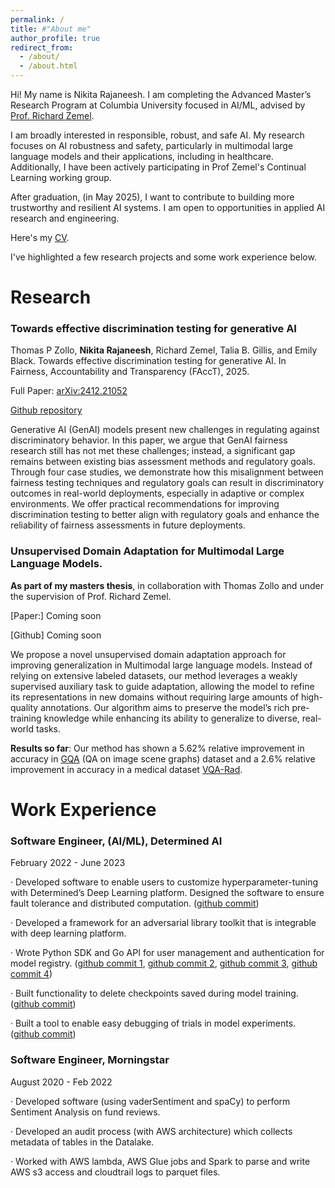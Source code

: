 ```yaml
---
permalink: /
title: #"About me"
author_profile: true
redirect_from: 
  - /about/
  - /about.html
---
```




Hi! My name is Nikita Rajaneesh. I am completing the Advanced Master’s Research Program at Columbia University focused in AI/ML, advised by [Prof. Richard Zemel](https://scholar.google.com/citations?user=iBeDoRAAAAAJ&hl=en). 

I am broadly interested in responsible, robust, and safe AI. My research focuses on AI robustness and safety, particularly in multimodal large language models and their applications, including in healthcare. Additionally, I have been actively participating in Prof Zemel's Continual Learning working group. 

After graduation, (in May 2025), I want to contribute to building more trustworthy and resilient AI systems. I am open to opportunities in applied AI research and engineering.

Here's my [CV](/files/Nikita_Rajaneesh_CV.pdf).

I've highlighted a few research projects and some work experience below. 

# Research 

### Towards effective discrimination testing for generative AI
Thomas P Zollo, **Nikita Rajaneesh**, Richard Zemel, Talia B. Gillis, and Emily Black. Towards effective
discrimination testing for generative AI. In Fairness, Accountability and Transparency (FAccT), 2025. 

Full Paper: [arXiv:2412.21052](https://arxiv.org/abs/2412.21052)

[Github repository](https://github.com/thomaspzollo/dhacking)

Generative AI (GenAI) models present new challenges in regulating against discriminatory behavior. In this paper, we argue that GenAI fairness research still has not met these challenges; instead, a significant gap remains between existing bias assessment methods and regulatory goals. Through four case studies, we demonstrate how this misalignment between fairness testing techniques and regulatory goals can result in discriminatory outcomes in real-world deployments, especially in adaptive or complex environments. We offer practical recommendations for improving discrimination testing to better align with regulatory goals and enhance the reliability of fairness assessments in future deployments.

### Unsupervised Domain Adaptation for Multimodal Large Language Models. 

**As part of my masters thesis**, in collaboration with Thomas Zollo and under the supervision of Prof. Richard Zemel. 

[Paper:] Coming soon

[Github] Coming soon

We propose a novel unsupervised domain adaptation approach for
improving generalization in Multimodal large language models. Instead of relying on extensive labeled datasets, our method leverages a weakly supervised auxiliary task to guide adaptation, allowing the model to refine its representations in new domains
without requiring large amounts of high-quality annotations. Our algorithm aims to preserve the model’s rich pre-training knowledge while enhancing its ability to generalize to diverse, real-world tasks. 

**Results so far**: Our method has shown a 5.62% relative improvement in accuracy in [GQA](https://cs.stanford.edu/people/dorarad/gqa/about.html) (QA on image scene graphs) dataset and a 2.6% relative improvement in accuracy in a medical dataset [VQA-Rad](https://paperswithcode.com/dataset/vqa-rad).


# Work Experience 

### Software Engineer, (AI/ML), Determined AI 
February 2022 - June 2023

· Developed software to enable users to customize hyperparameter-tuning with Determined’s Deep Learning platform. Designed the software to ensure fault tolerance and distributed computation. ([github commit](https://github.com/determined-ai/determined/commit/60e5fe145a6e4be9539b792535579f15340639ac))

· Developed a framework for an adversarial library toolkit that is integrable with deep learning platform.

· Wrote Python SDK and Go API for user management and authentication for model registry. ([github commit 1](https://github.com/determined-ai/determined/commit/9a7c8b9ec7e8340352ca07e36f9e81b5132ee7c8), [github commit 2](https://github.com/determined-ai/determined/commit/52d1111b82e9e6667bb8f37cd3c966e4b0cec3fc), [github commit 3](https://github.com/determined-ai/determined/commit/1ae77fd5d6642f8a7837513f2688418222c4fc44), [github commit 4](https://github.com/determined-ai/determined/commit/b279bb5b0e81336ff0be03a3307133fe52a1450b))

· Built functionality to delete checkpoints saved during model training. ([github commit](https://github.com/determined-ai/determined/commit/42615b4b1730e40e2702d9ead5b2d31d88e31c0a))

· Built a tool to enable easy debugging of trials in model experiments. ([github commit](https://github.com/determined-ai/determined/commit/9032f67c1b9922e011d2104248f02a534733ccd6))


### Software Engineer, Morningstar 
August 2020 - Feb 2022

· Developed software (using vaderSentiment and spaCy) to perform Sentiment Analysis on fund reviews.

· Developed an audit process (with AWS architecture) which collects metadata of tables in the Datalake.

· Worked with AWS lambda, AWS Glue jobs and Spark to parse and write AWS s3 access and cloudtrail
logs to parquet files.